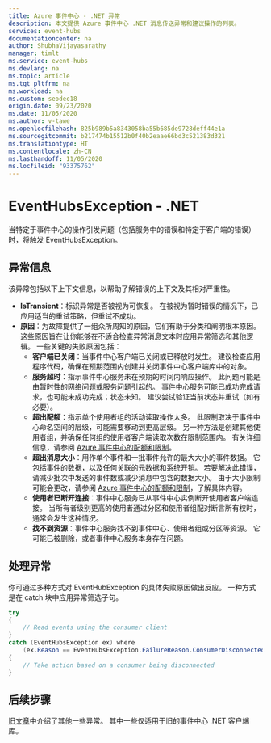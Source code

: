 ```yaml
---
title: Azure 事件中心 - .NET 异常
description: 本文提供 Azure 事件中心 .NET 消息传送异常和建议操作的列表。
services: event-hubs
documentationcenter: na
author: ShubhaVijayasarathy
manager: timlt
ms.service: event-hubs
ms.devlang: na
ms.topic: article
ms.tgt_pltfrm: na
ms.workload: na
ms.custom: seodec18
origin.date: 09/23/2020
ms.date: 11/05/2020
ms.author: v-tawe
ms.openlocfilehash: 825b989b5a8343058ba55b685de9728deff44e1a
ms.sourcegitcommit: b217474b15512b0f40b2eaae66bd3c521383d321
ms.translationtype: HT
ms.contentlocale: zh-CN
ms.lasthandoff: 11/05/2020
ms.locfileid: "93375762"
---
```

# <a name="eventhubsexception---net"></a>EventHubsException - .NET
当特定于事件中心的操作引发问题（包括服务中的错误和特定于客户端的错误）时，将触发 EventHubsException。 

## <a name="exception-information"></a>异常信息
该异常包括以下上下文信息，以帮助了解错误的上下文及其相对严重性。 

- **IsTransient**：标识异常是否被视为可恢复。 在被视为暂时错误的情况下，已应用适当的重试策略，但重试不成功。
- **原因**：为故障提供了一组众所周知的原因，它们有助于分类和阐明根本原因。 这些原因旨在让你能够在不适合检查异常消息文本时应用异常筛选和其他逻辑。 一些关键的失败原因包括：
    - **客户端已关闭**：当事件中心客户端已关闭或已释放时发生。 建议检查应用程序代码，确保在预期范围内创建并关闭事件中心客户端库中的对象。
    - **服务超时**：指示事件中心服务未在预期的时间内响应操作。 此问题可能是由暂时性的网络问题或服务问题引起的。 事件中心服务可能已成功完成请求，也可能未成功完成；状态未知。 建议尝试验证当前状态并重试（如有必要）。
    - **超出配额**：指示单个使用者组的活动读取操作太多。 此限制取决于事件中心命名空间的层级，可能需要移动到更高层级。 另一种方法是创建其他使用者组，并确保任何组的使用者客户端读取次数在限制范围内。 有关详细信息，请参阅 [Azure 事件中心的配额和限制](event-hubs-quotas.md)。
    - **超出消息大小**：用作单个事件和一批事件允许的最大大小的事件数据。 它包括事件的数据，以及任何关联的元数据和系统开销。 若要解决此错误，请减少批次中发送的事件数或减少消息中包含的数据大小。 由于大小限制可能会更改，请参阅 [Azure 事件中心的配额和限制](event-hubs-quotas.md)，了解具体内容。
    - **使用者已断开连接**：事件中心服务已从事件中心实例断开使用者客户端连接。 当所有者级别更高的使用者通过分区和使用者组配对断言所有权时，通常会发生这种情况。
    - **找不到资源**：事件中心服务找不到事件中心、使用者组或分区等资源。 它可能已被删除，或者事件中心服务本身存在问题。

## <a name="handling-exceptions"></a>处理异常
你可通过多种方式对 EventHubException 的具体失败原因做出反应。 一种方式是在 catch 块中应用异常筛选子句。

```csharp
try
{
    // Read events using the consumer client
}
catch (EventHubsException ex) where 
    (ex.Reason == EventHubsException.FailureReason.ConsumerDisconnected)
{
    // Take action based on a consumer being disconnected
}
```

## <a name="next-steps"></a>后续步骤
[旧文章](event-hubs-messaging-exceptions.md)中介绍了其他一些异常。 其中一些仅适用于旧的事件中心 .NET 客户端库。